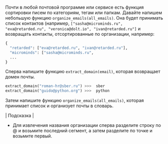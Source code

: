 Почти в любой почтовой программе или сервисе есть функция сортировки писем по категориям, тегам или папкам. Давайте напишем небольшую функцию `organize_emails(all_emails)`. Она будет принимать список контактов (например, `["sasha@microminds.ru", "eva@retarded.ru", "veronica@dolt.io", "ivan@retarded.ru"]`  и возвращать контакты, отсортированные по организации, например: 

```python
{
  "retarded": ["eva@retarded.ru", "ivan@retarded.ru"],
  "microminds": ["sasha@microminds.ru",
  ...  
}
```

Cперва напишите функцию `extract_domain(email)`, которая возвращает домен почты.

```python
extract_domain("roman-hr@sber.ru") >>>  sber
extract_domain("guido@python.org") >>>  python
```

Затем напишите функцию `organize_emails(all_emails)`, которая принимает список и организует почты в словарь.

| Подсказка |
- Для извлечения названия организации сперва разделите строку по @ и возьмите последний сегмент, а затем разделите по точке и возьмите первый.